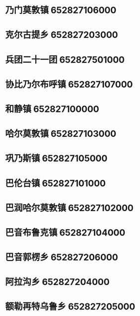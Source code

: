 # 乃门莫敦镇 652827106000
# 克尔古提乡 652827203000
# 兵团二十一团 652827501000
# 协比乃尔布呼镇 652827107000
# 和静镇 652827100000
# 哈尔莫敦镇 652827103000
# 巩乃斯镇 652827105000
# 巴伦台镇 652827101000
# 巴润哈尔莫敦镇 652827102000
# 巴音布鲁克镇 652827104000
# 巴音郭楞乡 652827206000
# 阿拉沟乡 652827204000
# 额勒再特乌鲁乡 652827205000
